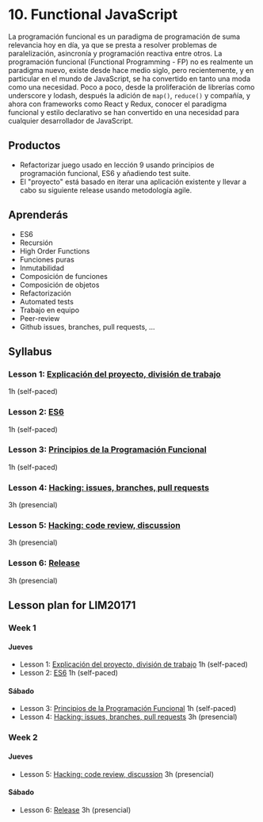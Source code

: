 # 10. Functional JavaScript

La programación funcional es un paradigma de programación de suma relevancia hoy
en día, ya que se presta a resolver problemas de paralelización, asincronía y
programación reactiva entre otros. La programación funcional (Functional
Programming - FP) no es realmente un paradigma nuevo, existe desde hace medio
siglo, pero recientemente, y en particular en el mundo de JavaScript, se ha
convertido en tanto una moda como una necesidad. Poco a poco, desde la
proliferación de librerías como underscore y lodash, después la adición de
`map()`, `reduce()` y compañía, y ahora con frameworks como React y Redux,
conocer el paradigma funcional y estilo declarativo se han convertido en una
necesidad para cualquier desarrollador de JavaScript.

## Productos

* Refactorizar juego usado en lección 9 usando principios de programación
  funcional, ES6 y añadiendo test suite.
* El "proyecto" está basado en iterar una aplicación existente y llevar a cabo
  su siguiente release usando metodología agile.

## Aprenderás

* ES6
* Recursión
* High Order Functions
* Funciones puras
* Inmutabilidad
* Composición de funciones
* Composición de objetos
* Refactorización
* Automated tests
* Trabajo en equipo
* Peer-review
* Github issues, branches, pull requests, ...

## Syllabus

### Lesson 1: [Explicación del proyecto, división de trabajo](01-intro)

1h (self-paced)

### Lesson 2: [ES6](02-es6)

1h (self-paced)

### Lesson 3: [Principios de la Programación Funcional](02-principles)

1h (self-paced)

### Lesson 4: [Hacking: issues, branches, pull requests](02-principles)

3h (presencial)

### Lesson 5: [Hacking: code review, discussion](03-intro)

3h (presencial)

### Lesson 6: [Release](04-intro)

3h (presencial)



## Lesson plan for LIM20171

### Week 1

#### Jueves

* Lesson 1: [Explicación del proyecto, división de trabajo](01-intro)
  1h (self-paced)
* Lesson 2: [ES6](02-es6) 1h (self-paced)

#### Sábado

* Lesson 3: [Principios de la Programación Funcional](02-principles)
  1h (self-paced)
* Lesson 4: [Hacking: issues, branches, pull requests](02-principles)
  3h (presencial)

### Week 2

#### Jueves

* Lesson 5: [Hacking: code review, discussion](03-intro) 3h (presencial)

#### Sábado

* Lesson 6: [Release](04-intro) 3h (presencial)
